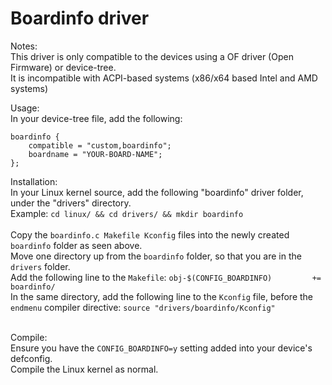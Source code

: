 # Boardinfo driver
Notes:  
This driver is only compatible to the devices using a OF driver (Open Firmware) or device-tree. <br>
It is incompatible with ACPI-based systems (x86/x64 based Intel and AMD systems)
  
Usage:<br>
In your device-tree file, add the following:<br>
```
boardinfo {
    compatible = "custom,boardinfo";
    boardname = "YOUR-BOARD-NAME";
};  
```

Installation:<br>
In your Linux kernel source, add the following "boardinfo" driver folder, under the "drivers" directory.<br>
Example: `cd linux/ && cd drivers/ && mkdir boardinfo`<br>
<br>
Copy the `boardinfo.c Makefile Kconfig` files into the newly created `boardinfo` folder as seen above.<br>
Move one directory up from the `boardinfo` folder, so that you are in the `drivers` folder.<br>
Add the following line to the `Makefile`: `obj-$(CONFIG_BOARDINFO)         += boardinfo/`<br>
In the same directory, add the following line to the `Kconfig` file, before the `endmenu` compiler directive: `source "drivers/boardinfo/Kconfig"`<br>
<br>

Compile:<br>
Ensure you have the `CONFIG_BOARDINFO=y` setting added into your device's defconfig.<br>
Compile the Linux kernel as normal.<br>
